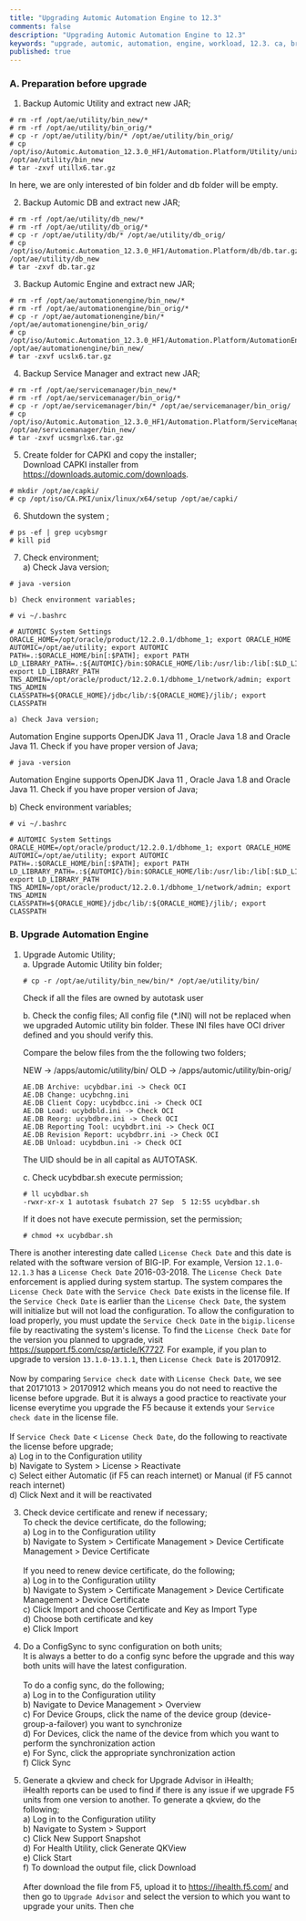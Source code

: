 ```yaml
---
title: "Upgrading Automic Automation Engine to 12.3"
comments: false
description: "Upgrading Automic Automation Engine to 12.3"
keywords: "upgrade, automic, automation, engine, workload, 12.3. ca, broadcom"
published: true
---
```


### A. Preparation before upgrade 
1. Backup Automic Utility and extract new JAR;
```
# rm -rf /opt/ae/utility/bin_new/*
# rm -rf /opt/ae/utility/bin_orig/*
# cp -r /opt/ae/utility/bin/* /opt/ae/utility/bin_orig/
# cp /opt/iso/Automic.Automation_12.3.0_HF1/Automation.Platform/Utility/unix/linux/x64/utillx6.tar.gz /opt/ae/utility/bin_new
# tar -zxvf utillx6.tar.gz
```
In here, we are only interested of bin folder and db folder will be empty.

2. Backup Automic DB and extract new JAR;
```
# rm -rf /opt/ae/utility/db_new/*
# rm -rf /opt/ae/utility/db_orig/*
# cp -r /opt/ae/utility/db/* /opt/ae/utility/db_orig/
# cp /opt/iso/Automic.Automation_12.3.0_HF1/Automation.Platform/db/db.tar.gz /opt/ae/utility/db_new
# tar -zxvf db.tar.gz
```

3. Backup Automic Engine and extract new JAR;
```
# rm -rf /opt/ae/automationengine/bin_new/*
# rm -rf /opt/ae/automationengine/bin_orig/*
# cp -r /opt/ae/automationengine/bin/* /opt/ae/automationengine/bin_orig/
# cp /opt/iso/Automic.Automation_12.3.0_HF1/Automation.Platform/AutomationEngine/unix/linux/x64/ucslx6.tar.gz /opt/ae/automationengine/bin_new/
# tar -zxvf ucslx6.tar.gz
```

4. Backup Service Manager and extract new JAR;
```
# rm -rf /opt/ae/servicemanager/bin_new/*
# rm -rf /opt/ae/servicemanager/bin_orig/*
# cp -r /opt/ae/servicemanager/bin/* /opt/ae/servicemanager/bin_orig/
# cp /opt/iso/Automic.Automation_12.3.0_HF1/Automation.Platform/ServiceManager/unix/linux/x64/ucsmgrlx6.tar.gz /opt/ae/servicemanager/bin_new/
# tar -zxvf ucsmgrlx6.tar.gz
```

5. Create folder for CAPKI and copy the installer;  
Download CAPKI installer from https://downloads.automic.com/downloads.
```
# mkdir /opt/ae/capki/
# cp /opt/iso/CA.PKI/unix/linux/x64/setup /opt/ae/capki/
```

6. Shutdown the system ;
```
# ps -ef | grep ucybsmgr
# kill pid
```

7. Check environment;  
    a) Check Java version;   
```
# java -version
```

    b) Check environment variables;  
```
# vi ~/.bashrc

# AUTOMIC System Settings
ORACLE_HOME=/opt/oracle/product/12.2.0.1/dbhome_1; export ORACLE_HOME
AUTOMIC=/opt/ae/utility; export AUTOMIC
PATH=.:$ORACLE_HOME/bin[:$PATH]; export PATH
LD_LIBRARY_PATH=.:${AUTOMIC}/bin:$ORACLE_HOME/lib:/usr/lib:/lib[:$LD_LIBRARY_PATH]; export LD_LIBRARY_PATH
TNS_ADMIN=/opt/oracle/product/12.2.0.1/dbhome_1/network/admin; export TNS_ADMIN
CLASSPATH=${ORACLE_HOME}/jdbc/lib/:${ORACLE_HOME}/jlib/; export CLASSPATH
```

    a) Check Java version;  
Automation Engine supports OpenJDK Java 11 , Oracle Java 1.8 and Oracle Java 11. Check if you have proper version of Java;
```
# java -version
```
Automation Engine supports OpenJDK Java 11 , Oracle Java 1.8 and Oracle Java 11. Check if you have proper version of Java;

b) Check environment variables;  
```
# vi ~/.bashrc

# AUTOMIC System Settings
ORACLE_HOME=/opt/oracle/product/12.2.0.1/dbhome_1; export ORACLE_HOME
AUTOMIC=/opt/ae/utility; export AUTOMIC
PATH=.:$ORACLE_HOME/bin[:$PATH]; export PATH
LD_LIBRARY_PATH=.:${AUTOMIC}/bin:$ORACLE_HOME/lib:/usr/lib:/lib[:$LD_LIBRARY_PATH]; export LD_LIBRARY_PATH
TNS_ADMIN=/opt/oracle/product/12.2.0.1/dbhome_1/network/admin; export TNS_ADMIN
CLASSPATH=${ORACLE_HOME}/jdbc/lib/:${ORACLE_HOME}/jlib/; export CLASSPATH
```

### B. Upgrade Automation Engine

1. Upgrade Automic Utility;  
    a. Upgrade Automic Utility bin folder;
    ```
    # cp -r /opt/ae/utility/bin_new/bin/* /opt/ae/utility/bin/
    ```
    Check if all the files are owned by autotask user

    b. Check the config files;
    All config file (*.INI) will not be replaced when we upgraded Automic utility bin folder. These INI files have OCI driver defined and you should verify this.

    Compare the below files from the the following two folders;

    NEW -> /apps/automic/utility/bin/
    OLD -> /apps/automic/utility/bin-orig/
    ```
    AE.DB Archive: ucybdbar.ini -> Check OCI
    AE.DB Change: ucybchng.ini
    AE.DB Client Copy: ucybdbcc.ini -> Check OCI
    AE.DB Load: ucybdbld.ini -> Check OCI
    AE.DB Reorg: ucybdbre.ini -> Check OCI
    AE.DB Reporting Tool: ucybdbrt.ini -> Check OCI
    AE.DB Revision Report: ucybdbrr.ini -> Check OCI
    AE.DB Unload: ucybdbun.ini -> Check OCI
    ```
    The UID should be in all capital as AUTOTASK.


    c.	Check ucybdbar.sh execute permission;
    ```
    # ll ucybdbar.sh
    -rwxr-xr-x 1 autotask fsubatch 27 Sep  5 12:55 ucybdbar.sh
    ```
    If it does not have execute permission, set the permission;
    ```
    # chmod +x ucybdbar.sh
    ```





There is another interesting date called `License Check Date` and this date is related with the software version of BIG-IP. For example, Version `12.1.0-12.1.3` has a `License Check Date` 2016-03-2018. The `License Check Date` enforcement is applied during system startup. The system compares the `License Check Date` with the `Service Check Date` exists in the license file. If the `Service Check Date` is earlier than the `License Check Date`, the system will initialize but will not load the configuration. To allow the configuration to load properly, you must update the `Service Check Date` in the `bigip.license` file by reactivating the system's license. To find the `License Check Date` for the version you planned to upgrade, visit https://support.f5.com/csp/article/K7727. For example, if you plan to upgrade to version `13.1.0-13.1.1`, then `License Check Date` is 20170912.<br /><br />
Now by comparing `Service check date` with `License Check Date`, we see that 20171013 > 20170912 which means you do not need to reactive the license before upgrade. But it is always a good practice to reactivate your license everytime you upgrade the F5 because it extends your `Service check date` in the license file.<br /><br />
If `Service Check Date` < `License Check Date`, do the following to reactivate the license before upgrade;  
    a) Log in to the Configuration utility  
    b) Navigate to System > License > Reactivate  
    c) Select either Automatic (if F5 can reach internet) or Manual (if F5 cannot reach internet)  
    d) Click Next and it will be reactivated  

3. Check device certificate and renew if necessary;  
To check the device certificate, do the following;  
    a) Log in to the Configuration utility  
    b) Navigate to System > Certificate Management > Device Certificate Management > Device Certificate<br /><br />
If you need to renew device certificate, do the following;  
    a) Log in to the Configuration utility  
    b) Navigate to System > Certificate Management > Device Certificate Management > Device Certificate  
    c) Click Import and choose Certificate and Key as Import Type  
    d) Choose both certificate and key  
    e) Click Import  
    
4. Do a ConfigSync to sync configuration on both units;  
It is always a better to do a config sync before the upgrade and this way both units will have the latest configuration.<br /><br />
To do a config sync, do the following;  
    a) Log in to the Configuration utility  
    b) Navigate to Device Management > Overview  
    c) For Device Groups, click the name of the device group (device-group-a-failover) you want to synchronize  
    d) For Devices, click the name of the device from which you want to perform the synchronization action  
    e) For Sync, click the appropriate synchronization action  
    f) Click Sync  
  
5. Generate a qkview and check for Upgrade Advisor in iHealth;  
iHealth reports can be used to find if there is any issue if we upgrade F5 units from one version to another. To generate a qkview, do the following;  
    a) Log in to the Configuration utility  
    b) Navigate to System > Support  
    c) Click New Support Snapshot  
    d) For Health Utility, click Generate QKView  
    e) Click Start  
    f) To download the output file, click Download<br /><br />
After download the file from F5, upload it to https://ihealth.f5.com/ and then go to `Upgrade Advisor` and select the version to which you want to upgrade your units. Then che
